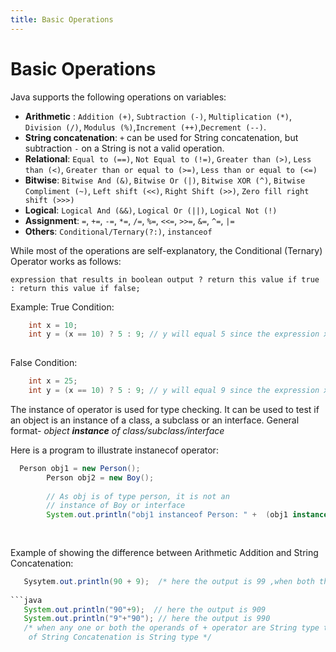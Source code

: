 ```yaml
---
title: Basic Operations
---
```

# Basic Operations

Java supports the following operations on variables:

*   __Arithmetic__ : `Addition (+)`, `Subtraction (-)`, `Multiplication (*)`, `Division (/)`, `Modulus (%)`,`Increment (++)`,`Decrement (--)`.
*   __String concatenation__: `+` can be used for String concatenation, but subtraction `-` on a String is not a valid operation.
*   __Relational__: `Equal to (==)`, `Not Equal to (!=)`, `Greater than (>)`, `Less than (<)`, `Greater than or equal to (>=)`, `Less than or equal to (<=)`
*   __Bitwise__: `Bitwise And (&)`, `Bitwise Or (|)`, `Bitwise XOR (^)`, `Bitwise Compliment (~)`, `Left shift (<<)`, `Right Shift (>>)`, `Zero fill right shift (>>>)`
*   __Logical__: `Logical And (&&)`, `Logical Or (||)`, `Logical Not (!)`
*   __Assignment__: `=`, `+=`, `-=`, `*=`, `/=`, `%=`, `<<=`, `>>=`, `&=`, `^=`, `|=`
*   __Others__: `Conditional/Ternary(?:)`, `instanceof`

While most of the operations are self-explanatory, the Conditional (Ternary) Operator works as follows:

`expression that results in boolean output ? return this value if true : return this value if false;`

Example:
True Condition:

```java
    int x = 10;
    int y = (x == 10) ? 5 : 9; // y will equal 5 since the expression x == 10 evaluates to true
    
```

False Condition:

```java
    int x = 25;
    int y = (x == 10) ? 5 : 9; // y will equal 9 since the expression x == 10 evaluates to false
```

The instance of operator is used for type checking. It can be used to test if an object is an instance of a class, a subclass or an interface. General format-
*object **instance** of class/subclass/interface*

Here is a program to illustrate instanecof operator:
```Java
  Person obj1 = new Person();
        Person obj2 = new Boy();
 
        // As obj is of type person, it is not an
        // instance of Boy or interface
        System.out.println("obj1 instanceof Person: " +  (obj1 instanceof Person)); /*it returns true since obj1 is an instance of person */
                           
       
 ```
 
Example of showing the difference between Arithmetic Addition and String Concatenation:

```java
   Sysytem.out.println(90 + 9);  /* here the output is 99 ,when both the operands of + operator are numeric type then it will perform Arithmetic Addition and result of Arithmetic addition is Numeric type */
   
```java
   System.out.println("90"+9);  // here the output is 909
   System.out.println("9"+"90"); // here the output is 990
   /* when any one or both the operands of + operator are String type then it will perform String Concatenation and result
    of String Concatenation is String type */   

